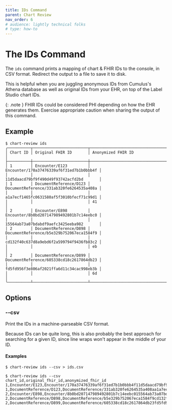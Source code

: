 ```yaml
---
title: IDs Command
parent: Chart Review
nav_order: 6
# audience: lightly technical folks
# type: how-to
---
```


# The IDs Command

The `ids` command prints a mapping of chart & FHIR IDs to the console, in CSV format.
Redirect the output to a file to save it to disk.

This is helpful when you are juggling anonymous IDs from Cumulus's Athena database
as well as original IDs from your EHR, on top of the Label Studio chart IDs.

{: .note }
FHIR IDs could be considered PHI depending on how the EHR generates them.
Exercise appropriate caution when sharing the output of this command.

## Example

<!--
For the examples in this doc, you can use this as your labelstudio-export.json file:
[
  {
    "id": 1,
    "data": {
      "enc_id": "E123",
      "anon_id": "170a37476339af6f31ed7b1b0bbb4f11d5daacd79bf9f490d49f93742acfd2bd",
      "docref_mappings": {
        "D123": "331ab320fe6264535a408aa1a7ecf1465fc0631580af5f3010bfecf71c99d141"
      }
    }
  },
  {
    "id": 2,
    "data": {
      "enc_id": "E898",
      "anon_id": "8b0bd207147989492801b7c14eebc015564ab73a07bdabdf9aefc3425eeba982",
      "docref_mappings": {
        "D898": "b5e329b752067eca1584f9cd132f40c637d8a9ebd6f2a599794f9436fb83c2eb",
        "D899": "605338cd18c2617864db23fd5fd956f3e806af2021ffa6d11c34cac998eb3b6d"
      }
    }
  }
]
-->

```shell
$ chart-review ids
╭──────────┬────────────────────────┬──────────────────────────────────────────╮
│ Chart ID │ Original FHIR ID       │ Anonymized FHIR ID                       │
├──────────┼────────────────────────┼──────────────────────────────────────────┤
│ 1        │ Encounter/E123         │ Encounter/170a37476339af6f31ed7b1b0bbb4f │
│          │                        │ 11d5daacd79bf9f490d49f93742acfd2bd       │
│ 1        │ DocumentReference/D123 │ DocumentReference/331ab320fe6264535a408a │
│          │                        │ a1a7ecf1465fc0631580af5f3010bfecf71c99d1 │
│          │                        │ 41                                       │
│ 2        │ Encounter/E898         │ Encounter/8b0bd207147989492801b7c14eebc0 │
│          │                        │ 15564ab73a07bdabdf9aefc3425eeba982       │
│ 2        │ DocumentReference/D898 │ DocumentReference/b5e329b752067eca1584f9 │
│          │                        │ cd132f40c637d8a9ebd6f2a599794f9436fb83c2 │
│          │                        │ eb                                       │
│ 2        │ DocumentReference/D899 │ DocumentReference/605338cd18c2617864db23 │
│          │                        │ fd5fd956f3e806af2021ffa6d11c34cac998eb3b │
│          │                        │ 6d                                       │
╰──────────┴────────────────────────┴──────────────────────────────────────────╯
```

## Options

### --csv

Print the IDs in a machine-parseable CSV format.

Because IDs can be quite long, this is also probably the best approach for searching
for a given ID, since line wraps won't appear in the middle of your ID.

#### Examples
```shell
$ chart-review ids --csv > ids.csv
```

```shell
$ chart-review ids --csv
chart_id,original_fhir_id,anonymized_fhir_id
1,Encounter/E123,Encounter/170a37476339af6f31ed7b1b0bbb4f11d5daacd79bf9f490d49f93742acfd2bd
1,DocumentReference/D123,DocumentReference/331ab320fe6264535a408aa1a7ecf1465fc0631580af5f3010bfecf71c99d141
2,Encounter/E898,Encounter/8b0bd207147989492801b7c14eebc015564ab73a07bdabdf9aefc3425eeba982
2,DocumentReference/D898,DocumentReference/b5e329b752067eca1584f9cd132f40c637d8a9ebd6f2a599794f9436fb83c2eb
2,DocumentReference/D899,DocumentReference/605338cd18c2617864db23fd5fd956f3e806af2021ffa6d11c34cac998eb3b6d
```
